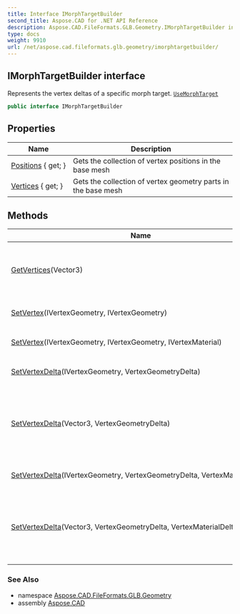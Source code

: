 ```yaml
---
title: Interface IMorphTargetBuilder
second_title: Aspose.CAD for .NET API Reference
description: Aspose.CAD.FileFormats.GLB.Geometry.IMorphTargetBuilder interface. Represents the vertex deltas of a specific morph target. UseMorphTarget
type: docs
weight: 9910
url: /net/aspose.cad.fileformats.glb.geometry/imorphtargetbuilder/
---
```

## IMorphTargetBuilder interface

Represents the vertex deltas of a specific morph target. [`UseMorphTarget`](../imeshbuilder-1/usemorphtarget/)

```csharp
public interface IMorphTargetBuilder
```

## Properties

| Name | Description |
| --- | --- |
| [Positions](../../aspose.cad.fileformats.glb.geometry/imorphtargetbuilder/positions/) { get; } | Gets the collection of vertex positions in the base mesh |
| [Vertices](../../aspose.cad.fileformats.glb.geometry/imorphtargetbuilder/vertices/) { get; } | Gets the collection of vertex geometry parts in the base mesh |

## Methods

| Name | Description |
| --- | --- |
| [GetVertices](../../aspose.cad.fileformats.glb.geometry/imorphtargetbuilder/getvertices/)(Vector3) | Gets a collection of vertices sharing this vertex position. |
| [SetVertex](../../aspose.cad.fileformats.glb.geometry/imorphtargetbuilder/setvertex/#setvertex)(IVertexGeometry, IVertexGeometry) | Sets an absolute morph target. |
| [SetVertex](../../aspose.cad.fileformats.glb.geometry/imorphtargetbuilder/setvertex/#setvertex_1)(IVertexGeometry, IVertexGeometry, IVertexMaterial) | Sets an absolute morph target. |
| [SetVertexDelta](../../aspose.cad.fileformats.glb.geometry/imorphtargetbuilder/setvertexdelta/#setvertexdelta)(IVertexGeometry, VertexGeometryDelta) | Sets a relative morph target |
| [SetVertexDelta](../../aspose.cad.fileformats.glb.geometry/imorphtargetbuilder/setvertexdelta/#setvertexdelta_2)(Vector3, VertexGeometryDelta) | Sets a relative morph target to all base mesh vertices matching *meshPosition*. |
| [SetVertexDelta](../../aspose.cad.fileformats.glb.geometry/imorphtargetbuilder/setvertexdelta/#setvertexdelta_1)(IVertexGeometry, VertexGeometryDelta, VertexMaterialDelta) | Sets a relative morph target |
| [SetVertexDelta](../../aspose.cad.fileformats.glb.geometry/imorphtargetbuilder/setvertexdelta/#setvertexdelta_3)(Vector3, VertexGeometryDelta, VertexMaterialDelta) | Sets a relative morph target to all base mesh vertices matching *meshPosition*. |

### See Also

* namespace [Aspose.CAD.FileFormats.GLB.Geometry](../../aspose.cad.fileformats.glb.geometry/)
* assembly [Aspose.CAD](../../)


